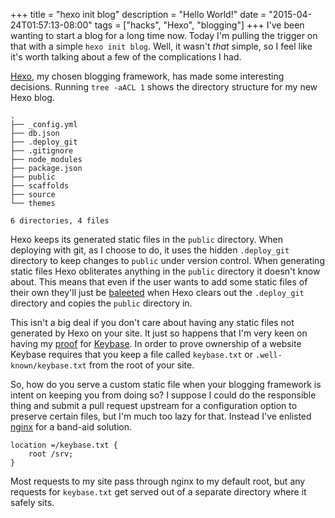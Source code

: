 +++
title = "hexo init blog"
description = "Hello World!"
date = "2015-04-24T01:57:13-08:00"
tags = ["hacks", "Hexo", "blogging"]
+++
I've been wanting to start a blog for a long time now. Today I'm pulling the
trigger on that with a simple `hexo init blog`. Well, it wasn't _that_ simple,
so I feel like it's worth talking about a few of the complications I had.


[Hexo](https://hexo.io/), my chosen blogging framework, has made some
interesting decisions. Running `tree -aACL 1` shows the directory structure for
my new Hexo blog.

```
.
├── _config.yml
├── db.json
├── .deploy_git
├── .gitignore
├── node_modules
├── package.json
├── public
├── scaffolds
├── source
└── themes

6 directories, 4 files
```

Hexo keeps its generated static files in the `public` directory. When deploying
with git, as I choose to do, it uses the hidden `.deploy_git` directory to keep
changes to `public` under version control. When generating static files Hexo
obliterates anything in the `public` directory it doesn't know about. This
means that even if the user wants to add some static files of their own they'll
just be [baleeted](https://www.youtube.com/watch?v=07h0ksKx5sM) when Hexo
clears out the `.deploy_git` directory and copies the `public` directory in.


This isn't a big deal if you don't care about having any static files not
generated by Hexo on your site. It just so happens that I'm very keen on having
my [proof](https://tuckersiemens.com/keybase.txt) for
[Keybase](https://keybase.io). In order to prove ownership of a website Keybase
requires that you keep a file called `keybase.txt` or `.well-known/keybase.txt`
from the root of your site.


So, how do you serve a custom static file when your blogging framework is
intent on keeping you from doing so? I suppose I could do the responsible thing
and submit a pull request upstream for a configuration option to preserve
certain files, but I'm much too lazy for that. Instead I've enlisted
[nginx](http://nginx.org/) for a band-aid solution.

```nginx
location =/keybase.txt {
    root /srv;
}
```

Most requests to my site pass through nginx to my default root, but any
requests for `keybase.txt` get served out of a separate directory where it
safely sits.
